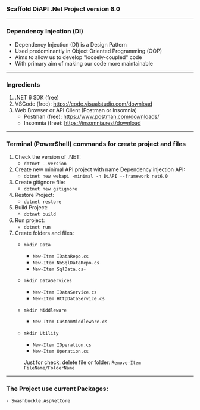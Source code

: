 ### Scaffold DiAPI .Net Project version 6.0

---

### Dependency Injection (DI)

- Dependency Injection (DI) is a Design Pattern
- Used predominantly in Object Oriented Programming (OOP)
- Aims to allow us to develop "loosely-coupled" code
- With primary aim of making our code more maintainable

---

### Ingredients

1. .NET 6 SDK (free)
2. VSCode (free): https://code.visualstudio.com/download
3. Web Browser or API Client (Postman or Insomnia)
    - Postman  (free): https://www.postman.com/downloads/
    - Insomnia (free): https://insomnia.rest/download

---

### Terminal (PowerShell) commands for create project and files

1. Check the version of .NET:
    - ```dotnet --version```
2. Create new minimal API project with name Dependency injection API:
    - ```dotnet new webapi -minimal -n DiAPI --framework net6.0```
3. Create gitignore file:
    - ```dotnet new gitignore```
4. Restore Project:
    - ```dotnet restore```
5. Build Project:   
    - ```dotnet build```
6. Run project:
    - ```dotnet run```
7. Create folders and files:
    - ```mkdir Data```
        - ```New-Item IDataRepo.cs```
        - ```New-Item NoSqlDataRepo.cs```
        - ```New-Item SqlData.cs```-
    - ```mkdir DataServices```
        - ```New-Item IDataService.cs```
        - ```New-Item HttpDataService.cs```
    - ```mkdir Middleware```
        - ```New-Item CustomMiddleware.cs```
    - ```mkdir Utility```
        - ```New-Item IOperation.cs```
        - ```New-Item Operation.cs```

        Just for check: delete file or folder: ```Remove-Item FileName/FolderName```

---

### The Project use current Packages:
    - Swashbuckle.AspNetCore